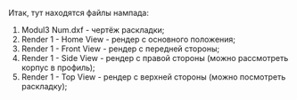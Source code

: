 Итак, тут находятся файлы нампада:
1) Modul3 Num.dxf - чертёж раскладки;
2) Render 1 - Home View - рендер с основного положения;
3) Render 1 - Front View - рендер с передней стороны;
4) Render 1 - Side View - рендер с правой стороны (можно рассмотреть корпус в профиль);
6) Render 1 - Top View - рендер с верхней стороны (можно посмотреть раскладку);

